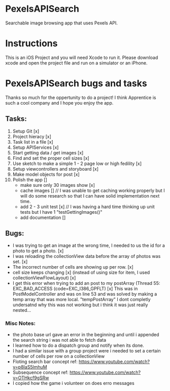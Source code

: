 # PexelsAPISearch
Searchable image browsing app that uses Pexels API.

# Instructions
This is an iOS Project and you will need Xcode to run it. Please download xcode and open the project file and run on a simulator or an iPhone.

#  PexelsAPISearch bugs and tasks

Thanks so much for the oppertunity to do a project! I think Apprentice is such a cool company and I hope you enjoy the app.

## Tasks:

1. Setup Git [x]
2. Project hieracy [x]
3. Task list in a file [x]
4. Setup APIServices [x]
5. Start getting data / get images [x]
6. Find and set the proper cell sizes [x]
7. Use sketch to make a simple 1 - 2 page low or high fedility [x]
8. Setup viewcontrollers and storyboard [x]
9. Make model objects for post [x]
10. Polish the app []
    - make sure only 30 images show [x]
    - cache images [] //  I was unable to get caching working properly but I will do some research so that I can have solid implementation next time.
    - add 2 - 3 unit test [x] // I was having a hard time thinking up unit tests but I have 1 "testGettingImages()"
    - add documentation []

## Bugs:
- I was trying to get an image at the wrong time, I needed to us the id for a photo to get a photo. [x]
- I was reloading the collectionView data before the array of photos was set. [x]
- The incorrect number of cells are showing up per row. [x]
- cell size keeps changing [x] (instead of using size for item, I used collectionViewFlowLayout) [x]
- I get this error when trying to add an post to my postArray (Thread 55: EXC_BAD_ACCESS (code=EXC_I386_GPFLT) [x]  This was in PostModelController and was on line 53 and was solved by making a temp array that was more local. "tempPostArray" I dont completly undersatnd why this was not working but i think it was just really nested...

### Misc Notes:
* the photo base url gave an error in the beginning and until i appended the search string i was not able to fetch data
* I learned how to do a dispatch group and notify when its done.
* I had a similar issue with a group project were i needed to set a certain number of cells per row on a collectionView
* Floting search bar concept ref: https://www.youtube.com/watch?v=p8IaS5lmhuM
* Subsequence concept ref: https://www.youtube.com/watch?v=OTHkcf9gSRw
* I copied how the game i volunteer on does erro messages



